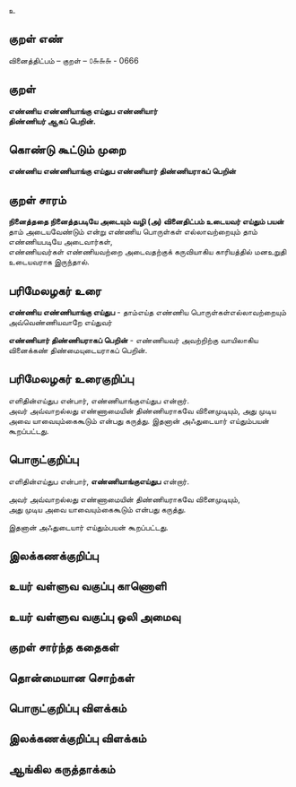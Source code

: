 உ

## குறள் எண் 

வினைத்திட்பம்  – குறள் – ௦௬௬௬ - 0666  

## குறள் 

**எண்ணிய எண்ணியாங்கு எய்துப எண்ணியார்  
திண்ணியர் ஆகப் பெறின்.**  

## கொண்டு கூட்டும் முறை

**எண்ணிய எண்ணியாங்கு எய்துப எண்ணியார் திண்ணியராகப் பெறின்**

## குறள் சாரம் 

**நினைத்ததை நினைத்தபடியே அடையும் வழி (அ) வினைதிட்பம் உடையவர் எய்தும் பயன்**  
தாம் அடையவேண்டும் என்று எண்ணிய பொருள்கள் எல்லாவற்றையும் தாம் எண்ணியபடியே அடைவார்கள்,  
எண்ணியவர்கள் எண்ணியவற்றை அடைவதற்குக் கருவியாகிய காரியத்தில் மனஉறுதி உடையவராக இருந்தால்.  

## பரிமேலழகர் உரை

**எண்ணிய எண்ணியாங்கு எய்துப** - தாம்எய்த எண்ணிய பொருள்கள்எல்லாவற்றையும் அவ்வெண்ணியவாறே எய்துவர்  

**எண்ணியார் திண்ணியராகப் பெறின்** - எண்ணியவர் அவற்றிற்கு வாயிலாகிய வினைக்கண் திண்மையுடையராகப் பெறின். 

## பரிமேலழகர் உரைகுறிப்பு   

எளிதின்எய்துப என்பார், எண்ணியாங்குஎய்துப என்றார்.   
அவர் அவ்வாறல்லது எண்ணாமையின் திண்ணியராகவே வினைமுடியும், அது முடிய அவை யாவையும்கைகூடும் என்பது கருத்து. இதனான் அஃதுடையார் எய்தும்பயன் கூறப்பட்டது.    

## பொருட்குறிப்பு 

எளிதின்எய்துப என்பார், **எண்ணியாங்குஎய்துப** என்றார்.   

அவர் அவ்வாறல்லது எண்ணாமையின் திண்ணியராகவே வினைமுடியும்,  
அது முடிய அவை யாவையும்கைகூடும் என்பது கருத்து.  

இதனான் அஃதுடையார் எய்தும்பயன் கூறப்பட்டது.    

## இலக்கணக்குறிப்பு  


## உயர் வள்ளுவ வகுப்பு காணொளி


## உயர் வள்ளுவ வகுப்பு ஒலி அமைவு 

 
## குறள் சார்ந்த கதைகள் 


## தொன்மையான சொற்கள்


## பொருட்குறிப்பு விளக்கம்


## இலக்கணக்குறிப்பு விளக்கம்


## ஆங்கில கருத்தாக்கம் 


